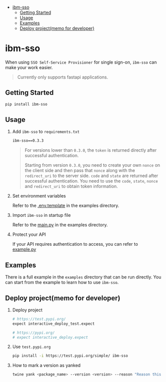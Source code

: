 - [ibm-sso](#ibm-sso)
  - [Getting Started](#getting-started)
  - [Usage](#usage)
  - [Examples](#examples)
  - [Deploy project(memo for developer)](#deploy-projectmemo-for-developer)

# ibm-sso

When using `SSO Self-Service Provisioner` for single sign-on, `ibm-sso` can make your work easier.

> Currently only supports fastapi applications.

## Getting Started

```bash
pip install ibm-sso
```

## Usage

1. Add `ibm-sso` to `requirements.txt`

    ```bash
    ibm-sso==0.3.3
    ```

    > For versions lower than `0.3.0`, the `token` is returned directly after successful authentication.
    > 
    > Starting from version `0.3.0`, you need to create your own `nonce` on the client side and then pass that `nonce` along with the `redirect_uri` to the server side. `code` and `state` are returned after successful authentication. You need to use the `code`, `state`, `nonce` and `redirect_uri` to obtain token information.

2. Set environment variables

    Refer to the [.env.template](./examples/.env.template) in the examples directory.

3. Import `ibm-sso` in startup file

    Refer to the [main.py](./examples/src/main.py) in the examples directory.

4. Protect your API

    If your API requires authentication to access, you can refer to [example.py](./examples/src/api/v1/example.py)

## Examples

There is a full example in the `examples` directory that can be run directly. You can start from the example to learn how to use `ibm-sso`.

## Deploy project(memo for developer)

1. Deploy project

    ```bash
    # https://test.pypi.org/
    expect interactive_deploy_test.expect

    # https://pypi.org/
    # expect interactive_deploy.expect
    ```

2. Use `test.pypi.org`

    ```bash
    pip install -i https://test.pypi.org/simple/ ibm-sso
    ```

3. How to mark a version as yanked

    ```bash
    twine yank <package_name> --version <version> --reason "Reason this release was yanked: Yanked due to <reason>"
    ```
